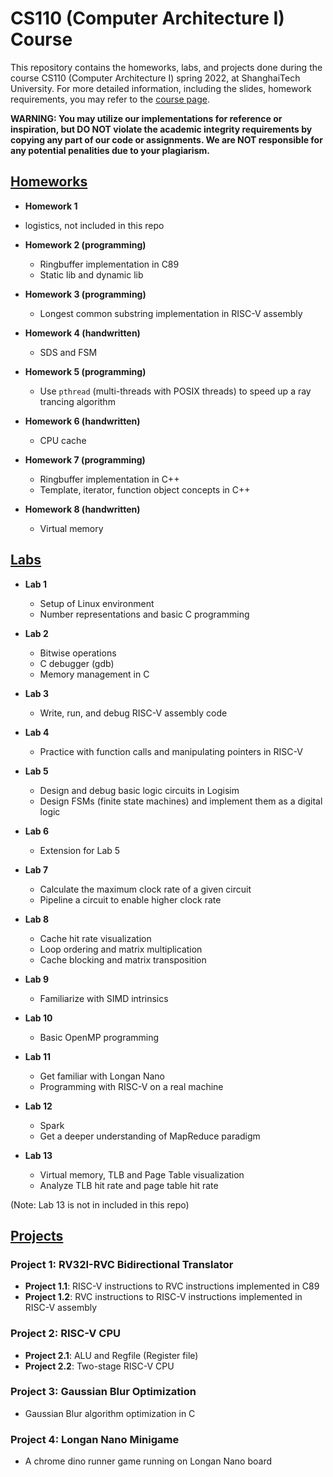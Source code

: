 # CS110 (Computer Architecture I) Course

 This repository contains the homeworks, labs, and projects done during the course CS110 (Computer Architecture I) spring 2022, at ShanghaiTech University. For more detailed information, including the slides, homework requirements, you may refer to the [course page](https://robotics.shanghaitech.edu.cn/courses/ca/22s/).

 **WARNING: You may utilize our implementations for reference or inspiration, but DO NOT violate the academic integrity requirements by copying any part of our code or assignments. We are NOT responsible for any potential penalities due to your plagiarism.**



 ## [Homeworks](https://github.com/billhu0/CS110-ShanghaiTech/tree/main/Homeworks)

 - **Homework 1**
 - logistics, not included in this repo

 - **Homework 2 (programming)**
   - Ringbuffer implementation in C89
   - Static lib and dynamic lib

 - **Homework 3 (programming)**
   - Longest common substring implementation in RISC-V assembly

 - **Homework 4 (handwritten)**
   - SDS and FSM

 - **Homework 5 (programming)**
   - Use `pthread` (multi-threads with POSIX threads) to speed up a ray trancing algorithm

 - **Homework 6 (handwritten)**
   - CPU cache

 - **Homework 7 (programming)**
   - Ringbuffer implementation in C++
   - Template, iterator, function object concepts in C++

 - **Homework 8 (handwritten)**
   - Virtual memory



 ## [Labs](https://github.com/billhu0/CS110-ShanghaiTech/tree/main/Labs)

 - **Lab 1**

   - Setup of Linux environment
   - Number representations and basic C programming

 - **Lab 2**

   - Bitwise operations
   - C debugger (gdb)
   - Memory management in C

 - **Lab 3**

   - Write, run, and debug RISC-V assembly code

 - **Lab 4**

   - Practice with function calls and manipulating pointers in RISC-V

 - **Lab 5**

   - Design and debug basic logic circuits in Logisim
   - Design FSMs (finite state machines) and implement them as a digital logic

 - **Lab 6**

   - Extension for Lab 5

 - **Lab 7**

   - Calculate the maximum clock rate of a given circuit
   - Pipeline a circuit to enable higher clock rate

 - **Lab 8**

   - Cache hit rate visualization
   - Loop ordering and matrix multiplication
   - Cache blocking and matrix transposition

 - **Lab 9**

   - Familiarize with SIMD intrinsics

 - **Lab 10**

   - Basic OpenMP programming

 - **Lab 11**

   - Get familiar with Longan Nano
   - Programming with RISC-V on a real machine

 - **Lab 12**

   - Spark
   - Get a deeper understanding of MapReduce paradigm

 - **Lab 13**

   - Virtual memory, TLB and Page Table visualization
   - Analyze TLB hit rate and page table hit rate 

 (Note: Lab 13 is not in included in this repo)



 ## [Projects](https://github.com/billhu0/CS110-ShanghaiTech/tree/main/Projects)

 ### Project 1: RV32I-RVC Bidirectional Translator

 - **Project 1.1**: RISC-V instructions to RVC instructions implemented in C89
 - **Project 1.2**: RVC instructions to RISC-V instructions implemented in RISC-V assembly

 ### Project 2: RISC-V CPU

 - **Project 2.1**: ALU and Regfile (Register file)
 - **Project 2.2**: Two-stage RISC-V CPU

 ### Project 3: Gaussian Blur Optimization

 - Gaussian Blur algorithm optimization in C

 ### Project 4: Longan Nano Minigame

 - A chrome dino runner game running on Longan Nano board
